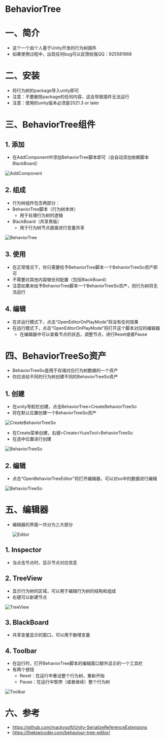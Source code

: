 # BehaviorTree
 
# 一、简介
  - 这个一个由个人基于Unity开发的行为树插件
  - 如果使用过程中，出现任何bug可以反馈给我QQ：925581968
# 二、安装
  - 将行为树的package导入unity即可
  - 注意：不要删除package的任何内容，这会导致插件无法运行
  - 注意：使用的unity版本必须是2021.3 or later
# 三、BehaviorTree组件
## 1. 添加
  - 在AddComponent中添加BehaviorTree脚本即可（会自动添加依赖脚本BlackBoard）

  ![AddComponent](/mdAssets/AddComponent.png)
## 2. 组成
  - 行为树组件包含两部分：
  - BehaviorTree脚本（行为树本体）
    - 用于处理行为树的逻辑
  - BlackBoard（共享黑板）
    - 用于行为树节点直接进行变量共享
  
  ![BehaviorTree](/mdAssets/BehaviorTree.PNG)
## 3. 使用
  - 在正常情况下，你只需要给予BehaviorTree脚本一个BehaviorTreeSo资产即可
  - 不需要对其他内容做任何配置（包括BlackBoard）
  - 注意如果未给予BehaviorTree脚本一个BehaviorTreeSo资产，则行为树将无法运行
## 4. 编辑
  - 在非运行模式下，点击“OpenEditorOnPlayMode”将没有任何效果
  - 在运行模式下，点击“OpenEditorOnPlayMode”将打开这个脚本对应的编辑器
    - 在编辑器中可以查看节点的状态，调整节点，进行Reset或者Pause
# 四、BehaviorTreeSo资产
- BehaviorTreeSo是用于存储对应行为树数据的一个资产
- 你应该给不同的行为树创建不同的BehaviorTreeSo资产
## 1. 创建
  - 在unity导航栏创建，点击BehaviorTree>CreateBehaviorTreeSo
  - 将在默认位置创建一个BehaviorTreeSo资产

  ![CreateBehaviorTreeSo](/mdAssets/CreateBehaviorTreeSo.png)
  - 在Create菜单创建，右键>Create>YuzeTool>BehaviorTreeSo
  - 在选中位置进行创建
  
  ![BehaviorTreeSo](/mdAssets/BehaviorTreeSo.png)
## 2. 编辑
  - 点击“OpenBehaviorTreeEditor”将打开编辑器，可以对so中的数据进行编辑
  
  ![BehaviorTreeSo](/mdAssets/BehaviorTreeSo.png)
# 五、编辑器
- 编辑器的界面一共分为三大部分
    
  ![Editor](/mdAssets/Editor.png)
## 1. Inspector
  - 当点击节点时，显示节点对应信息
## 2. TreeView
  - 显示行为树的区域，可以用于编辑行为树的结构和组成
  - 右键可以新建节点
    
  ![TreeView](/mdAssets/TreeView.png)
## 3. BlackBoard
  - 共享变量显示的窗口，可以用于删增变量
## 4. Toolbar
  - 在运行时，打开BehaviorTree脚本的编辑窗口额外显示的一个工具栏
  - 有两个按钮
    - Reset：在运行中重设整个行为树，重新开始
    - Pause：在运行中暂停（或者继续）整个行为树
    
  ![Toolbar](/mdAssets/Toolbar.png)
# 六、参考
  - https://github.com/mackysoft/Unity-SerializeReferenceExtensions
  - https://thekiwicoder.com/behaviour-tree-editor/